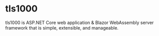 # tls1000

tls1000 is ASP.NET Core web application & Blazor WebAssembly server framework that is simple, extensible, and manageable.